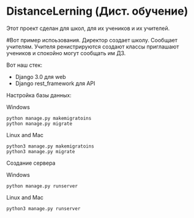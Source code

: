 # DistanceLerning (Дист. обучение)
Этот проект сделан для школ, для их учеников и их учителей.

#Вот пример испоьзования.
Директор создает школу. Сообщает учителям. Учителя ренистрируются создают классы приглашают учеников и спокойно могут сообщать им ДЗ.

Вот наш стек:
* Django 3.0 для web
* Django rest_framework для API


Настройка базы данных:

Windows
```
python manage.py makemigratoins
python manage.py migrate
```
Linux and Mac
```
python3 manage.py makemigratoins
python3 manage.py migrate
```

Создание сервера

Windows
```
python manage.py runserver
```
Linux and Mac
```
python3 manage.py runserver
```
